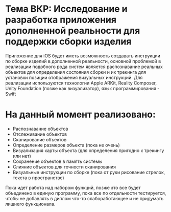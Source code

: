 # Тема ВКР: Исследование и разработка приложения дополненной реальности для поддержки сборки изделия
Приложение для iOS будет иметь возможность создавать инструкции по сборке изделий в дополненной реальности, основной проблемой в реализации подобного рода систем является распознавание реальных объектов для определения состояния сборки и их трекинга для установки позиции отображения визуальных инструкций.
Для реализации используются технологии Apple ARKit, Reality Composer, Unity Foundation (позже как визуализатор), язык программирования - Swift
# На данный момент реализовано: 
- Распознавание объектов
- Отслеживание объектов 
- Сканирование объектов
- Определение размеров объекта (пока не очень)
- Визуализация карты объекта (для определения пригодно к трекингу или нет)
- Сохранение объектов в память системы
- Слияние объектов для точности сканирования
- Визуальные инструкции по сборке (пока от руки рисование стрелок, текста в пространстве)

Пока идет работа над набором функций, позже это все будет объединено в единую программу, пока все по отдельности тестируется, чтобы не добавлять в диплом что-то слабоработающее и не придумать лишнего функционала.